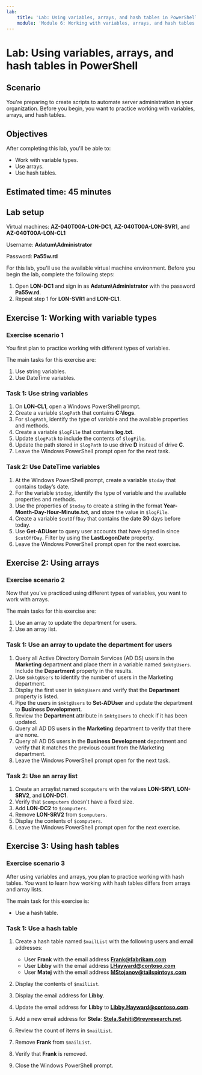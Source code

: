 ```yaml
---
lab:
    title: 'Lab: Using variables, arrays, and hash tables in PowerShell'
    module: 'Module 6: Working with variables, arrays, and hash tables'
---
```



<!--
    <details><summary>Click for hint</summary><Strong> 

    ``` 
    HINT
    ```
    </Strong></details> 
    <details><summary>Click to see the answer</summary><Strong> 
    
    ```
    ANSWER
    ```
    </Strong></details> 
-->


# Lab: Using variables, arrays, and hash tables in PowerShell

## Scenario

You're preparing to create scripts to automate server administration in your organization. Before you begin, you want to practice working with variables, arrays, and hash tables.

## Objectives

After completing this lab, you'll be able to:

- Work with variable types.
- Use arrays.
- Use hash tables.

## Estimated time: 45 minutes

## Lab setup

Virtual machines: **AZ-040T00A-LON-DC1**, **AZ-040T00A-LON-SVR1**, and **AZ-040T00A-LON-CL1**

Username: **Adatum\\Administrator**

Password: **Pa55w.rd**

For this lab, you'll use the available virtual machine environment. Before you begin the lab, complete the following steps:

1. Open **LON-DC1** and sign in as **Adatum\\Administrator** with the password **Pa55w.rd**.
1. Repeat step 1 for **LON-SVR1** and **LON-CL1**.

## Exercise 1: Working with variable types

### Exercise scenario 1

You first plan to practice working with different types of variables.

The main tasks for this exercise are:

1. Use string variables.
1. Use DateTime variables.

### Task 1: Use string variables

1. On **LON-CL1**, open a Windows PowerShell prompt.
1. Create a variable `$logPath` that contains **C:\logs**\.
1. For `$logPath`, identify the type of variable and the available properties and methods.
1. Create a variable `$logFile` that contains **log.txt**.
1. Update `$logPath` to include the contents of `$logFile`.
1. Update the path stored in `$logPath` to use drive **D** instead of drive **C**.
1. Leave the Windows PowerShell prompt open for the next task.

### Task 2: Use DateTime variables

1. At the Windows PowerShell prompt, create a variable `$today` that contains today’s date.
1. For the variable `$today`, identify the type of variable and the available properties and methods.
1. Use the properties of `$today` to create a string in the format **Year-Month-Day-Hour-Minute.txt**, and store the value in `$logFile`.
1. Create a variable `$cutOffDay` that contains the date **30** days before today.
1. Use **Get-ADUser** to query user accounts that have signed in since `$cutOffDay`. Filter by using the **LastLogonDate** property.
1. Leave the Windows PowerShell prompt open for the next exercise.

## Exercise 2: Using arrays

### Exercise scenario 2

Now that you've practiced using different types of variables, you want to work with arrays.

The main tasks for this exercise are:

1. Use an array to update the department for users.
1. Use an array list.

### Task 1: Use an array to update the department for users

1. Query all Active Directory Domain Services (AD DS) users in the **Marketing** department and place them in a variable named `$mktgUsers`. Include the **Department** property in the results.
1. Use `$mktgUsers` to identify the number of users in the Marketing department.
1. Display the first user in `$mktgUsers` and verify that the **Department** property is listed.
1. Pipe the users in `$mktgUsers` to **Set-ADUser** and update the department to **Business Development**.
1. Review the **Department** attribute in `$mktgUsers` to check if it has been updated.
1. Query all AD DS users in the **Marketing** department to verify that there are none.
1. Query all AD DS users in the **Business Development** department and verify that it matches the previous count from the Marketing department.
1. Leave the Windows PowerShell prompt open for the next task.

### Task 2: Use an array list

1. Create an arraylist named `$computers` with the values **LON-SRV1**, **LON-SRV2**, and **LON-DC1**.
1. Verify that `$computers` doesn't have a fixed size.
1. Add **LON-DC2** to `$computers`.
1. Remove **LON-SRV2** from `$computers`.
1. Display the contents of `$computers`.
1. Leave the Windows PowerShell prompt open for the next exercise.

## Exercise 3: Using hash tables

### Exercise scenario 3

After using variables and arrays, you plan to practice working with hash tables. You want to learn how working with hash tables differs from arrays and array lists.

The main task for this exercise is:

- Use a hash table.

### Task 1: Use a hash table

1. Create a hash table named `$mailList` with the following users and email addresses:

   - User **Frank** with the email address **Frank@fabrikam.com**
   - User **Libby** with the email address **LHayward@contoso.com**
   - User **Matej** with the email address **MStojanov@tailspintoys.com**

1. Display the contents of `$mailList`.
1. Display the email address for **Libby**.
1. Update the email address for **Libby** to **Libby.Hayward@contoso.com**.
1. Add a new email address for **Stela**: **Stela.Sahiti@treyresearch.net**.
1. Review the count of items in `$mailList`.
1. Remove **Frank** from `$mailList`.
1. Verify that **Frank** is removed.
1. Close the Windows PowerShell prompt.
